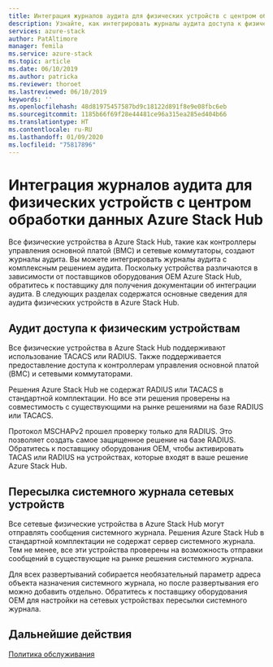```yaml
---
title: Интеграция журналов аудита для физических устройств с центром обработки данных Azure Stack Hub | Документация Майкрософт
description: Узнайте, как интегрировать журналы аудита доступа к физическим устройствам с центром обработки данных Azure Stack Hub.
services: azure-stack
author: PatAltimore
manager: femila
ms.service: azure-stack
ms.topic: article
ms.date: 06/10/2019
ms.author: patricka
ms.reviewer: thoroet
ms.lastreviewed: 06/10/2019
keywords: ''
ms.openlocfilehash: 48d81975457587bd9c18122d891f8e9e08fbc6eb
ms.sourcegitcommit: 1185b66f69f28e44481ce96a315ea285ed404b66
ms.translationtype: HT
ms.contentlocale: ru-RU
ms.lasthandoff: 01/09/2020
ms.locfileid: "75817896"
---
```

# <a name="integrate-physical-device-auditing-with-your-azure-stack-hub-datacenter"></a>Интеграция журналов аудита для физических устройств с центром обработки данных Azure Stack Hub

Все физические устройства в Azure Stack Hub, такие как контроллеры управления основной платой (BMC) и сетевые коммутаторы, создают журналы аудита. Вы можете интегрировать журналы аудита с комплексным решением аудита. Поскольку устройства различаются в зависимости от поставщиков оборудования OEM Azure Stack Hub, обратитесь к поставщику для получения документации об интеграции аудита. В следующих разделах содержатся основные сведения для аудита физических устройств в Azure Stack Hub.  

## <a name="physical-device-access-auditing"></a>Аудит доступа к физическим устройствам

Все физические устройства в Azure Stack Hub поддерживают использование TACACS или RADIUS. Также поддерживается предоставление доступа к контроллерам управления основной платой (BMC) и сетевыми коммутаторами.

Решения Azure Stack Hub не содержат RADIUS или TACACS в стандартной комплектации. Но все эти решения проверены на совместимость с существующими на рынке решениями на базе RADIUS или TACACS.

Протокол MSCHAPv2 прошел проверку только для RADIUS. Это позволяет создать самое защищенное решение на базе RADIUS. Обратитесь к поставщику оборудования OEM, чтобы активировать TACAS или RADIUS на устройствах, которые входят в ваше решение Azure Stack Hub.

## <a name="syslog-forwarding-for-network-devices"></a>Пересылка системного журнала сетевых устройств

Все сетевые физические устройства в Azure Stack Hub могут отправлять сообщения системного журнала. Решения Azure Stack Hub в стандартной комплектации не содержат сервер системного журнала. Тем не менее, все эти устройства проверены на возможность отправки сообщений в существующие на рынке решения системного журнала.

Для всех развертываний собирается необязательный параметр адреса объекта назначения системного журнала, но после развертывания его можно добавить отдельно. Обратитесь к поставщику оборудования OEM для настройки на сетевых устройствах пересылки системного журнала.

## <a name="next-steps"></a>Дальнейшие действия

[Политика обслуживания](azure-stack-servicing-policy.md)
